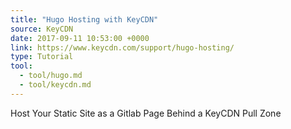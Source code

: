 ```yaml
---
title: "Hugo Hosting with KeyCDN"
source: KeyCDN
date: 2017-09-11 10:53:00 +0000
link: https://www.keycdn.com/support/hugo-hosting/
type: Tutorial
tool:
  - tool/hugo.md
  - tool/keycdn.md
---
```

Host Your Static Site as a Gitlab Page Behind a KeyCDN Pull Zone
